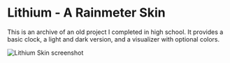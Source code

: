 Lithium - A Rainmeter Skin
==========================

This is an archive of an old project I completed in high school. It provides a basic clock, a light and dark version, and a visualizer with optional colors. 

![Lithium Skin screenshot](https://user-images.githubusercontent.com/40438470/190863036-19946f55-7d14-4c24-9a68-d3259fa5ebb8.png)

